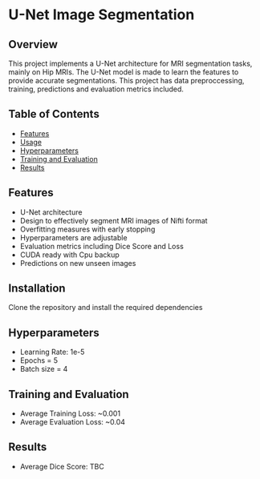 # U-Net Image Segmentation

## Overview
This project implements a U-Net architecture for MRI segmentation tasks, mainly on Hip MRIs. The U-Net model is made to learn the features to provide accurate segmentations. This project has data preproccessing, training, predictions and evaluation metrics included.

## Table of Contents
- [Features](#features)
- [Usage](#usage)
- [Hyperparameters](#hyperparameters)
- [Training and Evaluation](#training-and-evaluation)
- [Results](#results)

## Features
- U-Net architecture
- Design to effectively segment MRI images of Nifti format
- Overfitting measures with early stopping 
- Hyperparameters are adjustable
- Evaluation metrics including Dice Score and Loss
- CUDA ready with Cpu backup
- Predictions on new unseen images

## Installation
Clone the repository and install the required dependencies

## Hyperparameters
- Learning Rate: 1e-5
- Epochs = 5
- Batch size = 4

## Training and Evaluation
- Average Training Loss: ~0.001
- Average Evaluation Loss: ~0.04

## Results
- Average Dice Score: TBC
